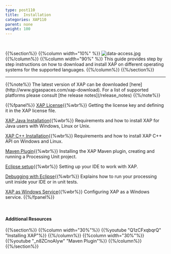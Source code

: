 ```yaml
---
type: post110
title:  Installation
categories: XAP110
parent: none
weight: 100
---
```


<br>

{{%section%}}
{{%column width="10%" %}}
![data-access.jpg](/attachment_files/subject/data-access.png)
{{%/column%}}
{{%column width="90%" %}}
This guide provides step by step instructions on how to download and install XAP on different operating systems for the supported languages.
{{%/column%}}
{{%/section%}}
<hr/>
{{%note%}}
The latest version of XAP can be downloaded [here](http://www.gigaspaces.com/xap-download).
For a list of supported platforms please consult [the release notes](/release_notes)
{{%/note%}}

<br>

{{%fpanel%}}
[XAP License](./license-key.html){{%wbr%}}
Getting the license key and defining it in the XAP license file.

[XAP Java Installation](./installation-java.html){{%wbr%}}
Requirements and how to install XAP for Java users with Windows, Linux or Unix.

[XAP C++ Installation](./installing-cpp-api-package.html){{%wbr%}}
Requirements and how to install XAP C++ API on Windows and Linux.

[Maven Plugin](./maven-plugin.html){{%wbr%}}
Installing the XAP Maven plugin, creating and running a Processing Unit project.

[Eclipse setup](./setting-up-eclipse-to-work-with-xap.html){{%wbr%}}
Setting up your IDE to work with XAP.

[Debugging with Eclipse](./running-and-debugging-within-your-ide.html){{%wbr%}}
Explains how to run your processing unit inside your IDE or in unit tests.

[XAP as Windows Service](./running-gigaspaces-as-a-windows-service.html){{%wbr%}}
Configuring XAP as a Windows service.
{{%/fpanel%}}

<br>


#### Additional Resources
{{%section%}}
{{%column width="30%"%}}
{{%youtube "Q1zCFxqbqrQ"  "Installing XAP"%}}
{{%/column%}}
{{%column width="30%"%}}
{{%youtube "_n8ZCnoAIyw"  "Maven Plugin"%}}
{{%/column%}}
{{%/section%}}



